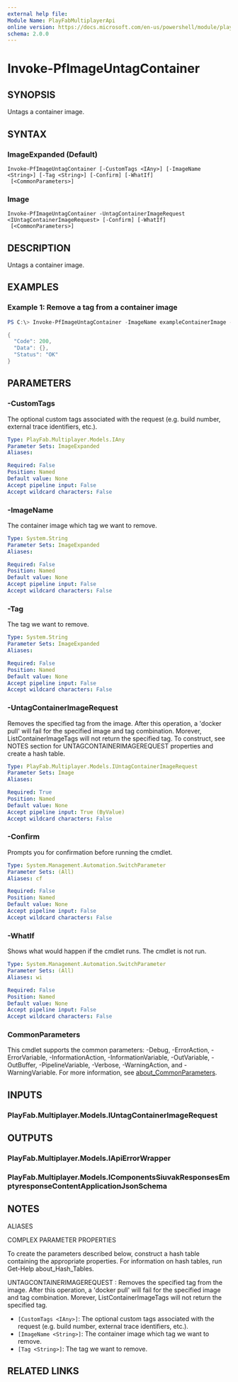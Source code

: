 ```yaml
---
external help file:
Module Name: PlayFabMultiplayerApi
online version: https://docs.microsoft.com/en-us/powershell/module/playfabmultiplayerapi/invoke-pfimageuntagcontainer
schema: 2.0.0
---
```


# Invoke-PfImageUntagContainer

## SYNOPSIS
Untags a container image.

## SYNTAX

### ImageExpanded (Default)
```
Invoke-PfImageUntagContainer [-CustomTags <IAny>] [-ImageName <String>] [-Tag <String>] [-Confirm] [-WhatIf]
 [<CommonParameters>]
```

### Image
```
Invoke-PfImageUntagContainer -UntagContainerImageRequest <IUntagContainerImageRequest> [-Confirm] [-WhatIf]
 [<CommonParameters>]
```

## DESCRIPTION
Untags a container image.

## EXAMPLES

### Example 1: Remove a tag from a container image
```powershell
PS C:\> Invoke-PfImageUntagContainer -ImageName exampleContainerImage -Tag 0.1 | ConvertTo-Json -depth 5

{
  "Code": 200,
  "Data": {},
  "Status": "OK"
}
```



## PARAMETERS

### -CustomTags
The optional custom tags associated with the request (e.g.
build number, external trace identifiers, etc.).

```yaml
Type: PlayFab.Multiplayer.Models.IAny
Parameter Sets: ImageExpanded
Aliases:

Required: False
Position: Named
Default value: None
Accept pipeline input: False
Accept wildcard characters: False
```

### -ImageName
The container image which tag we want to remove.

```yaml
Type: System.String
Parameter Sets: ImageExpanded
Aliases:

Required: False
Position: Named
Default value: None
Accept pipeline input: False
Accept wildcard characters: False
```

### -Tag
The tag we want to remove.

```yaml
Type: System.String
Parameter Sets: ImageExpanded
Aliases:

Required: False
Position: Named
Default value: None
Accept pipeline input: False
Accept wildcard characters: False
```

### -UntagContainerImageRequest
Removes the specified tag from the image.
After this operation, a 'docker pull' will fail for the specified image and tag combination.
Morever, ListContainerImageTags will not return the specified tag.
To construct, see NOTES section for UNTAGCONTAINERIMAGEREQUEST properties and create a hash table.

```yaml
Type: PlayFab.Multiplayer.Models.IUntagContainerImageRequest
Parameter Sets: Image
Aliases:

Required: True
Position: Named
Default value: None
Accept pipeline input: True (ByValue)
Accept wildcard characters: False
```

### -Confirm
Prompts you for confirmation before running the cmdlet.

```yaml
Type: System.Management.Automation.SwitchParameter
Parameter Sets: (All)
Aliases: cf

Required: False
Position: Named
Default value: None
Accept pipeline input: False
Accept wildcard characters: False
```

### -WhatIf
Shows what would happen if the cmdlet runs.
The cmdlet is not run.

```yaml
Type: System.Management.Automation.SwitchParameter
Parameter Sets: (All)
Aliases: wi

Required: False
Position: Named
Default value: None
Accept pipeline input: False
Accept wildcard characters: False
```

### CommonParameters
This cmdlet supports the common parameters: -Debug, -ErrorAction, -ErrorVariable, -InformationAction, -InformationVariable, -OutVariable, -OutBuffer, -PipelineVariable, -Verbose, -WarningAction, and -WarningVariable. For more information, see [about_CommonParameters](http://go.microsoft.com/fwlink/?LinkID=113216).

## INPUTS

### PlayFab.Multiplayer.Models.IUntagContainerImageRequest

## OUTPUTS

### PlayFab.Multiplayer.Models.IApiErrorWrapper

### PlayFab.Multiplayer.Models.IComponentsSiuvakResponsesEmptyresponseContentApplicationJsonSchema

## NOTES

ALIASES

COMPLEX PARAMETER PROPERTIES

To create the parameters described below, construct a hash table containing the appropriate properties. For information on hash tables, run Get-Help about_Hash_Tables.


UNTAGCONTAINERIMAGEREQUEST <IUntagContainerImageRequest>: Removes the specified tag from the image. After this operation, a 'docker pull' will fail for the specified image and tag combination. Morever, ListContainerImageTags will not return the specified tag.
  - `[CustomTags <IAny>]`: The optional custom tags associated with the request (e.g. build number, external trace identifiers, etc.).
  - `[ImageName <String>]`: The container image which tag we want to remove.
  - `[Tag <String>]`: The tag we want to remove.

## RELATED LINKS

